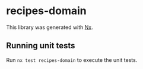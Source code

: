 # recipes-domain

This library was generated with [Nx](https://nx.dev).

## Running unit tests

Run `nx test recipes-domain` to execute the unit tests.

